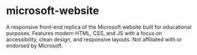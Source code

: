 # microsoft-website
A responsive front-end replica of the Microsoft website built for educational purposes. Features modern HTML, CSS, and JS with a focus on accessibility, clean design, and responsive layouts. Not affiliated with or endorsed by Microsoft.

